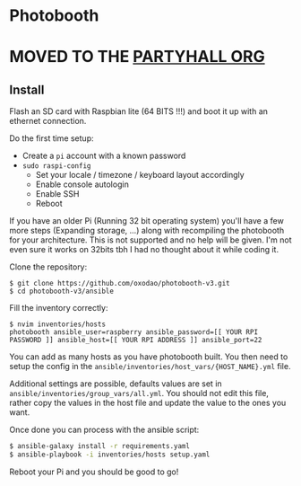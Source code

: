 # Photobooth

# MOVED TO THE [PARTYHALL ORG](https://github.com/PartyHall/partyhall)

## Install
Flash an SD card with Raspbian lite (64 BITS !!!) and boot it up with an ethernet connection.

Do the first time setup:
- Create a `pi` account with a known password
- `sudo raspi-config`
    - Set your locale / timezone / keyboard layout accordingly
    - Enable console autologin
    - Enable SSH
    - Reboot 

If you have an older Pi (Running 32 bit operating system) you'll have a few more steps (Expanding storage, ...) along with recompiling the photobooth for your architecture. This is not supported and no help will be given. I'm not even sure it works on 32bits tbh I had no thought about it while coding it.

Clone the repository:
```
$ git clone https://github.com/oxodao/photobooth-v3.git
$ cd photobooth-v3/ansible
```

Fill the inventory correctly:
```
$ nvim inventories/hosts
photobooth ansible_user=raspberry ansible_password=[[ YOUR RPI PASSWORD ]] ansible_host=[[ YOUR RPI ADDRESS ]] ansible_port=22
```

You can add as many hosts as you have photobooth built. You then need to setup the config in the `ansible/inventories/host_vars/{HOST_NAME}.yml` file.

Additional settings are possible, defaults values are set in `ansible/inventories/group_vars/all.yml`. You should not edit this file, rather copy the values in the host file and update the value to the ones you want.

Once done you can process with the ansible script:
```sh
$ ansible-galaxy install -r requirements.yaml
$ ansible-playbook -i inventories/hosts setup.yaml
```

Reboot your Pi and you should be good to go!
